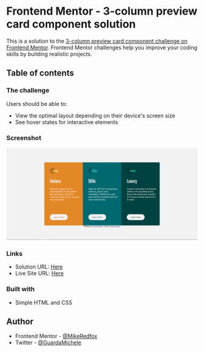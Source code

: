 # Frontend Mentor - 3-column preview card component solution

This is a solution to the [3-column preview card component challenge on Frontend Mentor](https://www.frontendmentor.io/challenges/3column-preview-card-component-pH92eAR2-). Frontend Mentor challenges help you improve your coding skills by building realistic projects. 

## Table of contents

### The challenge

Users should be able to:

- View the optimal layout depending on their device's screen size
- See hover states for interactive elements

### Screenshot

![](Cattura.PNG)

### Links

- Solution URL: [Here](https://github.com/MikeRedfox/Front-end-try)
- Live Site URL: [Here](https://naughty-aryabhata-0df0a1.netlify.app/)


### Built with

- Simple HTML and CSS

## Author

- Frontend Mentor - [@MikeRedfox](https://www.frontendmentor.io/profile/MikeRedfox)
- Twitter - [@GuardaMichele](https://www.twitter.com/GuardaMichele)

